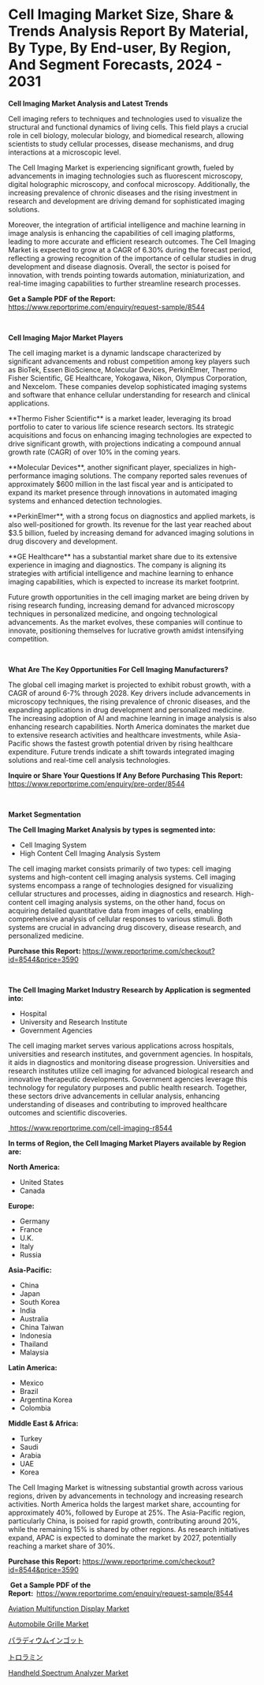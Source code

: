 <p><h1>Cell Imaging Market Size, Share & Trends Analysis Report By Material, By Type, By End-user, By Region, And Segment Forecasts, 2024 - 2031</h1></p><p><strong>Cell Imaging Market Analysis and Latest Trends</strong></p>
<p><p>Cell imaging refers to techniques and technologies used to visualize the structural and functional dynamics of living cells. This field plays a crucial role in cell biology, molecular biology, and biomedical research, allowing scientists to study cellular processes, disease mechanisms, and drug interactions at a microscopic level. </p><p>The Cell Imaging Market is experiencing significant growth, fueled by advancements in imaging technologies such as fluorescent microscopy, digital holographic microscopy, and confocal microscopy. Additionally, the increasing prevalence of chronic diseases and the rising investment in research and development are driving demand for sophisticated imaging solutions. </p><p>Moreover, the integration of artificial intelligence and machine learning in image analysis is enhancing the capabilities of cell imaging platforms, leading to more accurate and efficient research outcomes. The Cell Imaging Market is expected to grow at a CAGR of 6.30% during the forecast period, reflecting a growing recognition of the importance of cellular studies in drug development and disease diagnosis. Overall, the sector is poised for innovation, with trends pointing towards automation, miniaturization, and real-time imaging capabilities to further streamline research processes.</p></p>
<p><strong>Get a Sample PDF of the Report:&nbsp;</strong> <a href="https://www.reportprime.com/enquiry/request-sample/8544">https://www.reportprime.com/enquiry/request-sample/8544</a></p>
<p>&nbsp;</p>
<p><strong>Cell Imaging Major Market Players</strong></p>
<p><p>The cell imaging market is a dynamic landscape characterized by significant advancements and robust competition among key players such as BioTek, Essen BioScience, Molecular Devices, PerkinElmer, Thermo Fisher Scientific, GE Healthcare, Yokogawa, Nikon, Olympus Corporation, and Nexcelom. These companies develop sophisticated imaging systems and software that enhance cellular understanding for research and clinical applications.</p><p>**Thermo Fisher Scientific** is a market leader, leveraging its broad portfolio to cater to various life science research sectors. Its strategic acquisitions and focus on enhancing imaging technologies are expected to drive significant growth, with projections indicating a compound annual growth rate (CAGR) of over 10% in the coming years. </p><p>**Molecular Devices**, another significant player, specializes in high-performance imaging solutions. The company reported sales revenues of approximately $600 million in the last fiscal year and is anticipated to expand its market presence through innovations in automated imaging systems and enhanced detection technologies.</p><p>**PerkinElmer**, with a strong focus on diagnostics and applied markets, is also well-positioned for growth. Its revenue for the last year reached about $3.5 billion, fueled by increasing demand for advanced imaging solutions in drug discovery and development.</p><p>**GE Healthcare** has a substantial market share due to its extensive experience in imaging and diagnostics. The company is aligning its strategies with artificial intelligence and machine learning to enhance imaging capabilities, which is expected to increase its market footprint.</p><p>Future growth opportunities in the cell imaging market are being driven by rising research funding, increasing demand for advanced microscopy techniques in personalized medicine, and ongoing technological advancements. As the market evolves, these companies will continue to innovate, positioning themselves for lucrative growth amidst intensifying competition.</p></p>
<p>&nbsp;</p>
<p><strong>What Are The Key Opportunities For Cell Imaging Manufacturers?</strong></p>
<p><p>The global cell imaging market is projected to exhibit robust growth, with a CAGR of around 6-7% through 2028. Key drivers include advancements in microscopy techniques, the rising prevalence of chronic diseases, and the expanding applications in drug development and personalized medicine. The increasing adoption of AI and machine learning in image analysis is also enhancing research capabilities. North America dominates the market due to extensive research activities and healthcare investments, while Asia-Pacific shows the fastest growth potential driven by rising healthcare expenditure. Future trends indicate a shift towards integrated imaging solutions and real-time cell analysis technologies.</p></p>
<p><strong>Inquire or Share Your Questions If Any Before Purchasing This Report:</strong> <a href="https://www.reportprime.com/enquiry/pre-order/8544">https://www.reportprime.com/enquiry/pre-order/8544</a></p>
<p>&nbsp;</p>
<p><strong>Market Segmentation</strong></p>
<p><strong>The Cell Imaging Market Analysis by types is segmented into:</strong></p>
<p><ul><li>Cell Imaging System</li><li>High Content Cell Imaging Analysis System</li></ul></p>
<p><p>The cell imaging market consists primarily of two types: cell imaging systems and high-content cell imaging analysis systems. Cell imaging systems encompass a range of technologies designed for visualizing cellular structures and processes, aiding in diagnostics and research. High-content cell imaging analysis systems, on the other hand, focus on acquiring detailed quantitative data from images of cells, enabling comprehensive analysis of cellular responses to various stimuli. Both systems are crucial in advancing drug discovery, disease research, and personalized medicine.</p></p>
<p><strong>Purchase this Report:&nbsp;</strong><a href="https://www.reportprime.com/checkout?id=8544&price=3590">https://www.reportprime.com/checkout?id=8544&price=3590</a></p>
<p>&nbsp;</p>
<p><strong>The Cell Imaging Market Industry Research by Application is segmented into:</strong></p>
<p><ul><li>Hospital</li><li>University and Research Institute</li><li>Government Agencies</li></ul></p>
<p><p>The cell imaging market serves various applications across hospitals, universities and research institutes, and government agencies. In hospitals, it aids in diagnostics and monitoring disease progression. Universities and research institutes utilize cell imaging for advanced biological research and innovative therapeutic developments. Government agencies leverage this technology for regulatory purposes and public health research. Together, these sectors drive advancements in cellular analysis, enhancing understanding of diseases and contributing to improved healthcare outcomes and scientific discoveries.</p></p>
<p><a href="https://www.reportprime.com/cell-imaging-r8544">&nbsp;https://www.reportprime.com/cell-imaging-r8544</a></p>
<p><strong>In terms of Region, the Cell Imaging Market Players available by Region are:</strong></p>
<p>
    <p> <strong> North America: </strong>
        <ul>
            <li>United States</li>
            <li>Canada</li>
        </ul>
        </p> 
    <p> <strong> Europe: </strong>
        <ul>
            <li>Germany</li>
            <li>France</li>
            <li>U.K.</li>
            <li>Italy</li>
            <li>Russia</li>
        </ul>
        </p> 
    <p> <strong> Asia-Pacific: </strong>
        <ul>
            <li>China</li>
            <li>Japan</li>
            <li>South Korea</li>
            <li>India</li>
            <li>Australia</li>
            <li>China Taiwan</li>
            <li>Indonesia</li>
            <li>Thailand</li>
            <li>Malaysia</li>
        </ul>
        </p> 
    <p> <strong> Latin America: </strong>
        <ul>
            <li>Mexico</li>
            <li>Brazil</li>
            <li>Argentina Korea</li>
            <li>Colombia</li>
        </ul>
        </p> 
    <p> <strong> Middle East & Africa: </strong>
        <ul>
            <li>Turkey</li>
            <li>Saudi</li>
            <li>Arabia</li>
            <li>UAE</li>
            <li>Korea</li>
        </ul>
    </p>
    </p>
<p><p>The Cell Imaging Market is witnessing substantial growth across various regions, driven by advancements in technology and increasing research activities. North America holds the largest market share, accounting for approximately 40%, followed by Europe at 25%. The Asia-Pacific region, particularly China, is poised for rapid growth, contributing around 20%, while the remaining 15% is shared by other regions. As research initiatives expand, APAC is expected to dominate the market by 2027, potentially reaching a market share of 30%.</p></p>
<p><strong>Purchase this Report: </strong><a href="https://www.reportprime.com/checkout?id=8544&price=3590">https://www.reportprime.com/checkout?id=8544&price=3590</a></p>
<p>&nbsp;<strong>Get a Sample PDF of the Report:&nbsp;&nbsp;</strong><a href="https://www.reportprime.com/enquiry/request-sample/8544">https://www.reportprime.com/enquiry/request-sample/8544</a></p>
<p><strong></strong></p>
<p><p><a href="https://issuu.com/reportprime-2/docs/aviation-multifunction-display-mark_0a41977bd19dcd">Aviation Multifunction Display Market</a></p><p><a href="https://www.linkedin.com/pulse/navigating-global-automobile-grille-market-from-trends-orlmc?trackingId=aMOOL7MSRhOiZJ%2B9t0gbAA%3D%3D">Automobile Grille Market</a></p><p><a href="https://medium.com/@raap8632/palladium-ingots-market-%E3%81%AE%E3%82%B0%E3%83%AD%E3%83%BC%E3%83%90%E3%83%AB%E5%B8%82%E5%A0%B4%E6%A6%82%E8%A6%81%E3%81%AF-%E4%B8%96%E7%95%8C%E3%81%8A%E3%82%88%E3%81%B3%E4%B8%BB%E8%A6%81%E5%B8%82%E5%A0%B4%E3%81%AB%E3%81%8A%E3%81%91%E3%82%8B%E6%A5%AD%E7%95%8C%E3%81%AB%E5%BD%B1%E9%9F%BF%E3%82%92%E4%B8%8E%E3%81%88%E3%82%8B%E4%B8%BB%E8%A6%81%E3%81%AA%E3%83%88%E3%83%AC%E3%83%B3%E3%83%89%E3%81%AB%E3%81%A4%E3%81%84%E3%81%A6-%E7%8B%AC%E8%87%AA%E3%81%AE%E8%A6%96%E7%82%B9%E3%82%92%E6%8F%90%E4%BE%9B%E3%81%97%E3%81%BE%E3%81%99-d76843856df8">パラディウムインゴット</a></p><p><a href="https://medium.com/@leigh4852023/trolamine-market-%E3%81%AF-%E3%82%B3%E3%82%B9%E3%83%88%E7%AE%A1%E7%90%86%E3%81%A8%E5%8A%B9%E7%8E%87%E5%90%91%E4%B8%8A%E3%82%92%E5%84%AA%E5%85%88%E3%81%97%E3%81%BE%E3%81%99-%E3%81%95%E3%82%89%E3%81%AB-%E5%A0%B1%E5%91%8A%E6%9B%B8%E3%81%AF%E5%B8%82%E5%A0%B4%E3%81%AE%E9%9C%80%E8%A6%81%E9%9D%A2%E3%81%A8%E4%BE%9B%E7%B5%A6%E9%9D%A2%E3%81%AE%E4%B8%A1%E6%96%B9%E3%82%92%E3%82%AB%E3%83%90%E3%83%BC%E3%81%97%E3%81%A6%E3%81%84%E3%81%BE%E3%81%99-trolamine-%E5%B8%82%E5%A0%B4%E3%81%AF-2024-%E3%81%8B%E3%82%89-11-8-963ff1cd486e">トロラミン</a></p><p><a href="https://www.linkedin.com/pulse/global-handheld-spectrum-analyzer-market-opportunities-forecast-svdne?trackingId=fpVHnH4KTT6mywl7uNMQLQ%3D%3D">Handheld Spectrum Analyzer Market</a></p></p>